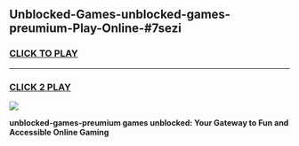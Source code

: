
## Unblocked-Games-unblocked-games-preumium-Play-Online-#7sezi
<h3>
<a href="https://premium.freeplayer.one?title=unblocked-games-preumium&ref=27F">CLICK TO PLAY</a></h3>
<hr>

<h3>
<a href="https://premium.freeplayer.one?title=unblocked-games-preumium&ref=27F">CLICK 2 PLAY</a>
  
</h3>

<a href="https://premium.freeplayer.one?title=unblocked-games-preumium&ref=27F"><img src="https://clearcache.store/games.png"></a>


**unblocked-games-preumium games unblocked: Your Gateway to Fun and Accessible Online Gaming**
